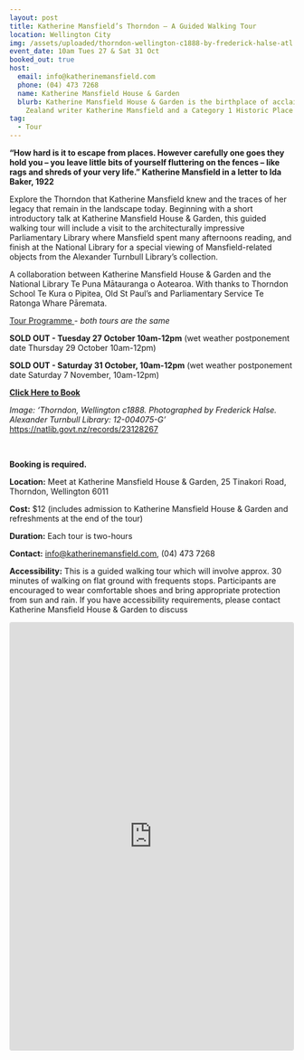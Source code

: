 ```yaml
---
layout: post
title: Katherine Mansfield’s Thorndon – A Guided Walking Tour
location: Wellington City
img: /assets/uploaded/thorndon-wellington-c1888-by-frederick-halse-atl.jpg
event_date: 10am Tues 27 & Sat 31 Oct
booked_out: true
host:
  email: info@katherinemansfield.com
  phone: (04) 473 7268
  name: Katherine Mansfield House & Garden
  blurb: Katherine Mansfield House & Garden is the birthplace of acclaimed New
    Zealand writer Katherine Mansfield and a Category 1 Historic Place
tag:
  - Tour
---
```

**“How hard is it to escape from places. However carefully one goes they hold you – you leave little bits of yourself fluttering on the fences – like rags and shreds of your very life.” Katherine Mansfield in a letter to Ida Baker, 1922**

Explore the Thorndon that Katherine Mansfield knew and the traces of her legacy that remain in the landscape today. Beginning with a short introductory talk at Katherine Mansfield House & Garden, this guided walking tour will include a visit to the architecturally impressive Parliamentary Library where Mansfield spent many afternoons reading, and finish at the National Library for a special viewing of Mansfield-related objects from the Alexander Turnbull Library’s collection.

A collaboration between Katherine Mansfield House & Garden and the National Library Te Puna Mātauranga o Aotearoa. With thanks to Thorndon School Te Kura o Pipitea, Old St Paul’s and Parliamentary Service Te Ratonga Whare Pāremata.

<u>Tour Programme </u>- *both tours are the same*

**SOLD OUT - Tuesday 27 October 10am-12pm** (wet weather postponement date Thursday 29 October 10am-12pm)

**SOLD OUT - Saturday 31 October, 10am-12pm** (wet weather postponement date Saturday 7 November, 10am-12pm)

**[Click Here to Book](https://www.katherinemansfield.com/event/katherine-mansfields-thorndon-guided-walking-tour)**

*Image: ‘Thorndon, Wellington c1888. Photographed by Frederick Halse. Alexander Turnbull Library: 12-004075-G’* <https://natlib.govt.nz/records/23128267>

<br>

**Booking is required.** 

**Location:** Meet at Katherine Mansfield House & Garden, 25 Tinakori Road, Thorndon, Wellington 6011

**Cost:** $12 (includes admission to Katherine Mansfield House & Garden and refreshments at the end of the tour)

**Duration:** Each tour is two-hours

**Contact:** info@katherinemansfield.com, (04) 473 7268

**Accessibility:** This is a guided walking tour which will involve approx. 30 minutes of walking on flat ground with frequents stops. Participants are encouraged to wear comfortable shoes and bring appropriate protection from sun and rain. If you have accessibility requirements, please contact Katherine Mansfield House & Garden to discuss

<iframe class="instagram-media instagram-media-rendered" id="instagram-embed-0" src="https://www.instagram.com/p/CC2PnQEsObG/embed/captioned/?cr=1&amp;v=12&amp;wp=1080&amp;rd=https%3A%2F%2Fwellingtonheritageweek.co.nz&amp;rp=%2Fevent%2Fwainuiomata-historical-community-exhibition%2F#%7B%22ci%22%3A0%2C%22os%22%3A310.95499999355525%2C%22ls%22%3A164.63500005193055%2C%22le%22%3A184.0500000398606%7D" allowtransparency="true" allowfullscreen="true" frameborder="0" height="756" data-instgrm-payload-id="instagram-media-payload-0" scrolling="no" style="background: white;max-width: 540px;width: calc(100% - 3px);border-radius: 3px;border: 1px solid rgb(219, 219, 219);box-shadow: none;display: block;margin: 0px 0px 12px;min-width: 290px;padding: 0px;"></iframe>
